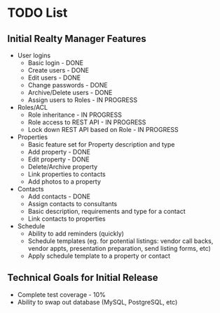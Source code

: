 TODO List
==========

Initial Realty Manager Features
-------------------------------
- User logins
	- Basic login - DONE
	- Create users - DONE
	- Edit users - DONE
	- Change passwords - DONE
	- Archive/Delete users - DONE
	- Assign users to Roles - IN PROGRESS
- Roles/ACL
	- Role inheritance - IN PROGRESS
	- Role access to REST API - IN PROGRESS
	- Lock down REST API based on Role - IN PROGRESS
- Properties
	- Basic feature set for Property description and type
	- Add property - DONE
	- Edit property - DONE
	- Delete/Archive property
	- Link properties to contacts
	- Add photos to a property
- Contacts
	- Add contacts - DONE
	- Assign contacts to consultants
	- Basic description, requirements and type for a contact
	- Link contacts to properties
- Schedule
	- Ability to add reminders (quickly)
	- Schedule templates (eg. for potential listings: vendor call backs, vendor appts, presentation preparation, send listing forms, etc)
	- Apply schedule template to a property or contact

Technical Goals for Initial Release
-----------------------------------
- Complete test coverage - 10%
- Ability to swap out database (MySQL, PostgreSQL, etc)
